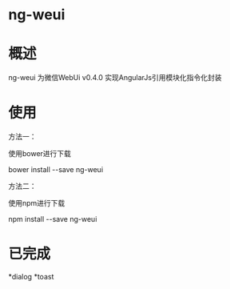 # ng-weui

# 概述

ng-weui 为微信WebUi v0.4.0  实现AngularJs引用模块化指令化封装

# 使用

方法一：

使用bower进行下载

bower install --save ng-weui

方法二：

使用npm进行下载

npm install --save ng-weui


# 已完成

 *dialog
 *toast
